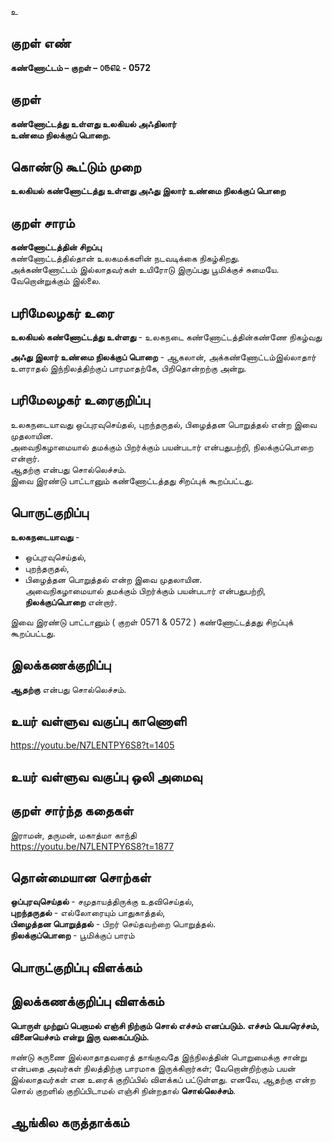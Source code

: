 உ

## குறள் எண் 

**கண்ணோட்டம் – குறள் – ௦௫௭௨ - 0572**  

## குறள் 

**கண்ணோட்டத்து உள்ளது உலகியல் அஃதிலார்  
உண்மை நிலக்குப் பொறை.**  

## கொண்டு கூட்டும் முறை

**உலகியல் கண்ணோட்டத்து உள்ளது அஃது இலார் உண்மை நிலக்குப் பொறை**  

## குறள் சாரம் 

**கண்ணோட்டத்தின் சிறப்பு**  
கண்ணோட்டத்தில்தான் உலகமக்களின் நடவடிக்கை நிகழ்கிறது.  
அக்கண்ணோட்டம் இல்லாதவர்கள் உயிரோடு இருப்பது பூமிக்குச் சுமையே. வேறொன்றுக்கும் இல்லை.  

## பரிமேலழகர் உரை

**உலகியல் கண்ணோட்டத்து உள்ளது** - உலகநடை கண்ணோட்டத்தின்கண்ணே நிகழ்வது  

**அஃது இலார் உண்மை நிலக்குப் பொறை** - ஆகலான், அக்கண்ணோட்டம்இல்லாதார் உளராதல் இந்நிலத்திற்குப் பாரமாதற்கே, பிறிதொன்றற்கு அன்று.

## பரிமேலழகர் உரைகுறிப்பு   

உலகநடையாவது ஒப்புரவுசெய்தல், புறந்தருதல், பிழைத்தன பொறுத்தல் என்ற இவை முதலாயின.  
அவைநிகழாமையால் தமக்கும் பிறர்க்கும் பயன்படார் என்பதுபற்றி, நிலக்குப்பொறை என்றார்.  
ஆதற்கு என்பது சொல்லெச்சம்.  
இவை இரண்டு பாட்டானும் கண்ணோட்டத்தது சிறப்புக் கூறப்பட்டது.    

## பொருட்குறிப்பு 

**உலகநடையாவது** -  
* ஒப்புரவுசெய்தல்,  
* புறந்தருதல்,  
* பிழைத்தன பொறுத்தல் என்ற இவை முதலாயின.  
அவைநிகழாமையால் தமக்கும் பிறர்க்கும் பயன்படார் என்பதுபற்றி, **நிலக்குப்பொறை** என்றார்.  

இவை இரண்டு பாட்டானும் ( குறள் 0571 & 0572 ) கண்ணோட்டத்தது சிறப்புக் கூறப்பட்டது.   

## இலக்கணக்குறிப்பு  

**ஆதற்கு** என்பது சொல்லெச்சம்.    

## உயர் வள்ளுவ வகுப்பு காணொளி

https://youtu.be/N7LENTPY6S8?t=1405 

## உயர் வள்ளுவ வகுப்பு ஒலி அமைவு 

 
## குறள் சார்ந்த கதைகள் 

இராமன், தருமன், மகாத்மா காந்தி  
https://youtu.be/N7LENTPY6S8?t=1877 

## தொன்மையான சொற்கள்

**ஒப்புரவுசெய்தல்** - சமுதாயத்திருக்கு உதவிசெய்தல்,  
**புறந்தருதல்** - எல்லோரையும் பாதுகாத்தல்,  
**பிழைத்தன பொறுத்தல்** - பிறர் செய்தவற்றை பொறுத்தல்.    
**நிலக்குப்பொறை** - பூமிக்குப் பாரம் 

## பொருட்குறிப்பு விளக்கம்


## இலக்கணக்குறிப்பு விளக்கம்

**பொருள் முற்றுப் பெறாமல் எஞ்சி நிற்கும் சொல் எச்சம் எனப்படும். எச்சம் பெயரெச்சம், வினையெச்சம் என்று இரு வகைப்படும்.**  

ஈண்டு கருணை இல்லாதாதவரைத் தாங்குவதே இந்நிலத்தின் பொறுமைக்கு சான்று என்பதை அவர்கள் நிலத்திற்கு பாரமாக இருக்கிறார்கள்; வேறொன்றிற்கும் பயன் இல்லாதவர்கள் என உரைக் குறிப்பில் விளக்கப் பட்டுள்ளது. எனவே, ஆதற்கு என்ற சொல் குறளில் குறிப்பிடாமல் எஞ்சி நின்றதால் **சொல்லெச்சம்**. 

## ஆங்கில கருத்தாக்கம் 


